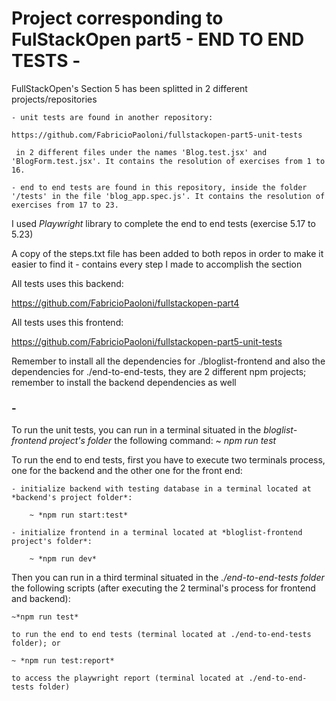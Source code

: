 # Project corresponding to FulStackOpen part5 - END TO END TESTS -

FullStackOpen's Section 5 has been splitted in 2 different projects/repositories

    - unit tests are found in another repository:
    
    https://github.com/FabricioPaoloni/fullstackopen-part5-unit-tests
    
     in 2 different files under the names 'Blog.test.jsx' and 'BlogForm.test.jsx'. It contains the resolution of exercises from 1 to 16.

    - end to end tests are found in this repository, inside the folder '/tests' in the file 'blog_app.spec.js'. It contains the resolution of exercises from 17 to 23.

I used *Playwright* library to complete the end to end tests (exercise 5.17 to 5.23)

A copy of the steps.txt file has been added to both repos in order to make it easier to find it - contains every step I made to accomplish the section

All tests uses this backend: 

https://github.com/FabricioPaoloni/fullstackopen-part4

All tests uses this frontend: 

https://github.com/FabricioPaoloni/fullstackopen-part5-unit-tests

Remember to install all the dependencies for ./bloglist-frontend and also the dependencies for ./end-to-end-tests, they are 2 different npm projects; remember to install the backend dependencies as well
 
### -

To run the unit tests, you can run in a terminal situated in the *bloglist-frontend project's folder* the following command:
    ~ *npm run test*

To run the end to end tests, first you have to execute two terminals process, one for the backend and the other one for the front end:   

    - initialize backend with testing database in a terminal located at *backend's project folder*:

        ~ *npm run start:test*

    - initialize frontend in a terminal located at *bloglist-frontend project's folder*:

        ~ *npm run dev*

Then you can run in a third terminal situated in the *./end-to-end-tests folder* the following scripts (after executing the 2 terminal's process for frontend and backend):

    ~*npm run test*
    
    to run the end to end tests (terminal located at ./end-to-end-tests folder); or

    ~ *npm run test:report* 
    
    to access the playwright report (terminal located at ./end-to-end-tests folder)

